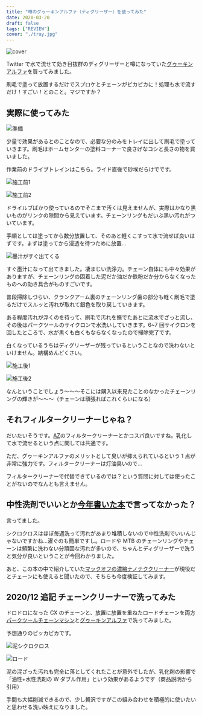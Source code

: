 ```yaml
---
title: "噂のグゥーキンアルファ（ディグリーザー）を使ってみた"
date: 2020-03-20
draft: false
tags: ["REVIEW"]
cover: "./tray.jpg"
---
```


![cover](./tray.jpg)

Twitter で水で流せて効き目抜群のディグリーザーと噂になっていた[グゥーキンアルファ](https://amzn.to/33vW7ZY)を買ってみました。

刷毛で塗って放置するだけでスプロケとチェーンがピカピカに！処理も水で流すだけ！すごい！とのこと。マジですか？

<linkBox isAmazonLink url="http://www.amazon.co.jp/exec/obidos/ASIN/B01LN1TYKQ/gensobunya-22/ref=nosim/" />

## 実際に使ってみた

![準備](./hake.jpg)

少量で効果があるとのことなので、必要な分のみをトレイに出して刷毛で塗っていきます。刷毛はホームセンターの塗料コーナーで良さげなコシと長さの物を買いました。

作業前のドライブトレインはこちら。ライド直後で砂埃だらけでです。

![施工前1](./before1.jpg)

![施工前2](./before2.jpg)

ドライルブばかり使っているのでそこまで汚くは見えませんが、実際はかなり黒いものがリンクの隙間から見えています。チェーンリングもだいぶ黒い汚れがついています。

手順としては塗ってから数分放置して、そのあと軽くこすって水で流せば良いはずです。まずは塗ってから浸透を待つために放置…

![墨汁がすぐ出てくる](./doro.jpg)

すぐ墨汁になって出てきました。凄まじい洗浄力。チェーン自体にも中々効果がありますが、チェーンリングの固着した泥だか油だか鉄粉だか分からなくなったものへの効き具合がものすごいです。

普段掃除しづらい、クランクアーム裏のチェーンリング歯の部分も軽く刷毛で塗るだけでスルッと汚れが取れて銀色を取り戻していきます。

ある程度汚れが浮くのを待って、刷毛で汚れを撫でたあとに流水でざっと流し、その後はパークツールのサイクロンで水洗いしていきます。6~7 回サイクロンを回したところで、水が黒くも白くもならなくなったので掃除完了です。

白くなっているうちはディグリーザーが残っているということなので洗わないといけません。結構めんどくさい。

![施工後1](./after1.jpg)

![施工後2](./after2.jpg)

なんということでしょう～～～そこには購入以来見たことのなかったチェーンリングの輝きが～～～（チェーンは頑張ればこれくらいになる）

## それフィルタークリーナーじゃね？

だいたいそうです。[AZ](https://amzn.to/2xeuAAs)のフィルタークリーナーとかコスパ良いですね。乳化して水で流せるという点に関しては共通です。

ただ、グゥーキンアルファのメリットとして臭いが抑えられているという 1 点が非常に強力です。フィルタークリーナーは灯油臭いので…

フィルタークリーナーで代替できているのでは？という質問に対しては使ったことがないのでなんとも言えません。

## 中性洗剤でいいとか[今年書いた本](https://amzn.to/3926JRv)で言ってなかった？

言ってました。

シクロクロスはほぼ毎週洗って汚れがあまり堆積しないので中性洗剤でいいんじゃないですかね…濯ぐのも簡単ですし。ロードや MTB のチェーンリングやチェーンは頻繁に洗わない分頑固な汚れが多いので、ちゃんとディグリーザーで洗うと気分が良いということが今回わかりました。

あと、この本の中で紹介していた[マックオフの濃縮ナノテククリーナー](https://amzn.to/3a7AVfx)が現役だとチェーンにも使えると聞いたので、そちらも今度検証してみます。

<linkBox isAmazonLink url="http://www.amazon.co.jp/exec/obidos/ASIN/B01LN1TYKQ/gensobunya-22/ref=nosim/" />

## 2020/12 追記 チェーンクリーナーで洗ってみた

ドロドロになった CX のチェーンと、放置に放置を重ねたロードチェーンを両方[パークツールチェーンマシン](https://amzn.to/38etq6T)と[グゥーキンアルファ](https://amzn.to/33vW7ZY)で洗ってみました。

予想通りのピッカピカです。

![泥シクロクロス](./cx_chain_12.jpg)

![ロード](./road_chain_12.jpg)

泥の混ざった汚れも完全に落としてくれたことが意外でしたが、乳化剤の影響で「油性+水性洗剤の W ダブル作用」という効果があるようです（商品説明から引用）

手間も大幅削減できるので、少し贅沢ですがこの組み合わせを積極的に使いたいと思わせる洗い映えになりました。
